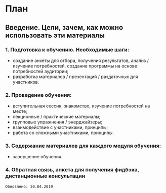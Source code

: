 # План

## Введение. Цели, зачем, как можно использовать эти материалы
### 1. Подготовка к обучению. Необходимые шаги:
- создание анкеты для отбора, получения результатов, анализ / изучение потребностей, создание программы на основе потребностей аудитории;
- разработка материалов / презентаций / раздаточных для участников.

### 2. Проведение обучения:
- вступительная сессия, знакомство, изучение потребностей на месте;
- лекционные / практические материалы;
- групповые упражнения / энерджайзеры;
- взаимодействие с участниками, принципы;
- работа со сложными участниками, принципы.

### 3. Содержание материалов для каждого модуля обучения:
- завершение обучения.

### 4. Обратная связь, анкета для получения фидбэка, дистанционные консультации

`Обновлено: 30.04.2019`
